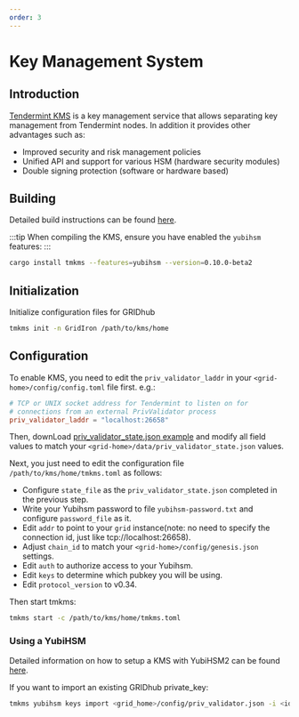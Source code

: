 ```yaml
---
order: 3
---
```


# Key Management System

## Introduction

[Tendermint KMS](https://github.com/iqlusioninc/tmkms) is a key management service that allows separating key management from Tendermint nodes. In addition it provides other advantages such as:

- Improved security and risk management policies
- Unified API and support for various HSM (hardware security modules)
- Double signing protection (software or hardware based)

## Building

Detailed build instructions can be found [here](https://github.com/iqlusioninc/tmkms#installation).

:::tip
When compiling the KMS, ensure you have enabled the `yubihsm` features:
:::

```bash
cargo install tmkms --features=yubihsm --version=0.10.0-beta2
```

## Initialization

Initialize configuration files for GRIDhub

```bash
tmkms init -n GridIron /path/to/kms/home
```

## Configuration

To enable KMS, you need to edit the `priv_validator_laddr` in your `<grid-home>/config/config.toml` file first. e.g.:

```toml
# TCP or UNIX socket address for Tendermint to listen on for
# connections from an external PrivValidator process
priv_validator_laddr = "localhost:26658"
```

Then, downLoad [priv_validator_state.json example](https://github.com/gridironprotocol/gridiron/blob/master/docs/tools/priv_validator_state.json) and modify all field values to match your `<grid-home>/data/priv_validator_state.json` values.

Next, you just need to edit the configuration file `/path/to/kms/home/tmkms.toml` as follows:

- Configure `state_file` as the `priv_validator_state.json` completed in the previous step.
- Write your Yubihsm password to file `yubihsm-password.txt` and configure `password_file` as it.
- Edit `addr` to point to your `grid` instance(note: no need to specify the connection id, just like tcp://localhost:26658).
- Adjust `chain_id` to match your `<grid-home>/config/genesis.json` settings.
- Edit `auth` to authorize access to your Yubihsm.
- Edit `keys` to determine which pubkey you will be using.
- Edit `protocol_version` to v0.34.

Then start tmkms:

```bash
tmkms start -c /path/to/kms/home/tmkms.toml
```

### Using a YubiHSM

Detailed information on how to setup a KMS with YubiHSM2 can be found [here](https://github.com/iqlusioninc/tmkms/blob/master/README.yubihsm.md).

If you want to import an existing GRIDhub private_key:

```bash
tmkms yubihsm keys import <grid_home>/config/priv_validator.json -i <id> -t json -c /path/to/kms/home/tmkms.toml
```
